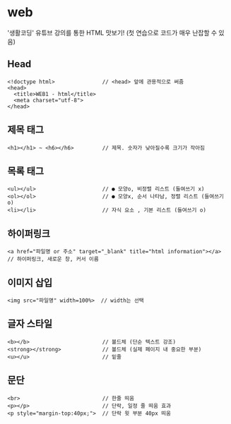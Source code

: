 # web
'생활코딩' 유튜브 강의를 통한 HTML 맛보기!
(첫 연습으로 코드가 매우 난잡할 수 있음)

## Head
```
<!doctype html>               // <head> 앞에 관용적으로 써줌
<head>
  <title>WEB1 - html</title>
  <meta charset="utf-8">
</head>
```

## 제목 태그
```
<h1></h1> ~ <h6></h6>         // 제목. 숫자가 낮아질수록 크기가 작아짐
```

## 목록 태그
```
<ul></ul>                     // ● 모양o, 비정렬 리스트 (들여쓰기 x)
<ol></ol>                     // ● 모양x, 순서 나타남, 정렬 리스트 (들여쓰기 o)
<li></li>                     // 자식 요소 , 기본 리스트 (들여쓰기 o)
```

## 하이퍼링크
```
<a href="파일명 or 주소" target="_blank" title="html information"></a>  // 하이퍼링크, 새로운 창, 커서 이름
```

## 이미지 삽입
```
<img src="파일명" width=100%>  // width는 선택
```

## 글자 스타일
```
<b></b>                       // 볼드체 (단순 텍스트 강조)
<strong></strong>             // 볼드체 (실제 페이지 내 중요한 부분)
<u></u>                       // 밑줄
```

## 문단
```
<br>                          // 한줄 띄움
<p></p>                       // 단락, 일정 줄 띄움 효과
<p style="margin-top:40px;">  // 단락 윗 부분 40px 띄움
```

